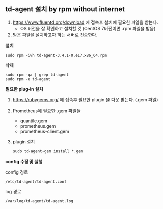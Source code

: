 ## td-agent 설치 by rpm without internet



1. https://www.fluentd.org/download 에 접속후 설치에 필요한 파일을 받는다.
   - OS 버전을 잘 확인하고 설치할 것 (CentOS 7버전이면 .rpm 파일을 받음)
2. 받은 파일을 설치하고자 하는 서버로 전송한다.



**설치**

```
sudo rpm -ivh td-agent-3.4.1-0.e17.x86_64.rpm
```

**삭제**

```
sudo rpm -qa | grep td-agent
sudo rpm -e td-agent
```


**필요한 plug-in 설치**

1. https://rubygems.org/ 에 접속후 필요한 plugin 을 다운 받는다. (.gem 파일)

2. Prometheus에 필요한 .gem 파일들

   - quantile.gem
   - prometheus.gem
   - prometheus-client.gem

3. plugin 설치

   ```
   sudo td-agent-gem install *.gem
   ```



**config 수정 및 실행**

config 경로

```/etc/td-agent/td-agent.conf```

log 경로

```/var/log/td-agent/td-agent.log```



